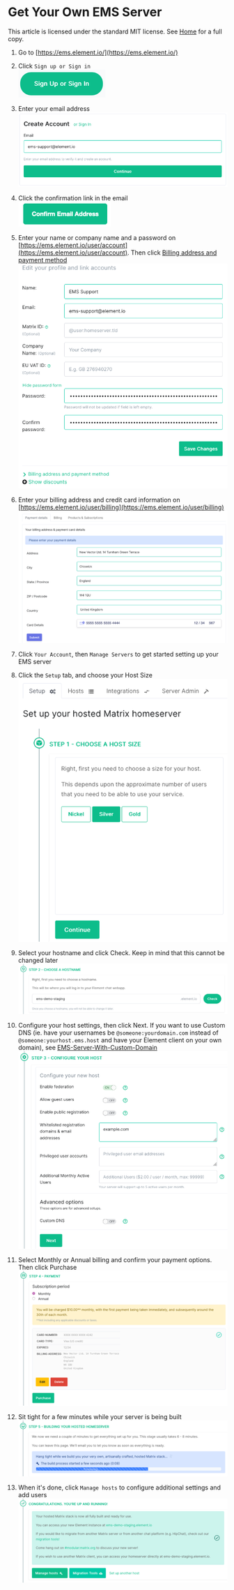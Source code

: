 # Get Your Own EMS Server

This article is licensed under the standard MIT license. See [Home](index.md) for a full copy.

1. Go to [https://ems.element.io/](https://ems.element.io/)

1. Click `Sign up or Sign in`  
![](images/Screen%20Shot%202020-07-30%20at%2012.57.04%20PM.png)

1. Enter your email address  
![](images/Screen%20Shot%202020-07-30%20at%2012.58.03%20PM.png)

1. Click the confirmation link in the email  
![](images/Screen%20Shot%202020-07-30%20at%2012.59.54%20PM.png)

1. Enter your name or company name and a password on [https://ems.element.io/user/account](https://ems.element.io/user/account). Then click [Billing address and payment method](https://ems.element.io/user/billing)  
![](images/Screen%20Shot%202020-07-30%20at%202.13.48%20PM.png)

1. Enter your billing address and credit card information on [https://ems.element.io/user/billing](https://ems.element.io/user/billing)  
![](images/Screen%20Shot%202020-07-30%20at%202.15.49%20PM.png)

1. Click `Your Account`, then `Manage Servers` to get started setting up your EMS server

1. Click the `Setup` tab, and choose your Host Size  
![](images/Screen%20Shot%202020-07-30%20at%202.17.55%20PM.png)

1. Select your hostname and click Check. Keep in mind that this cannot be changed later  
![](images/Screen%20Shot%202020-07-30%20at%202.19.40%20PM.png)

1. Configure your host settings, then click Next. If you want to use Custom DNS (ie. have your usernames be `@someone:yourdomain.com` instead of `@someone:yourhost.ems.host` and have your Element client on your own domain), see [EMS-Server-With-Custom-Domain](EMS-Server-With-Custom-Domain.md)  
![](images/Screen%20Shot%202020-07-30%20at%202.20.45%20PM.png)

1. Select Monthly or Annual billing and confirm your payment options. Then click Purchase  
![](images/Screen%20Shot%202020-07-30%20at%202.21.47%20PM.png)

1. Sit tight for a few minutes while your server is being built  
![](images/Screen%20Shot%202020-07-30%20at%202.23.01%20PM.png)

1. When it's done, click `Manage hosts` to configure additional settings and add users  
![](images/Screen%20Shot%202020-07-30%20at%202.25.37%20PM.png)
